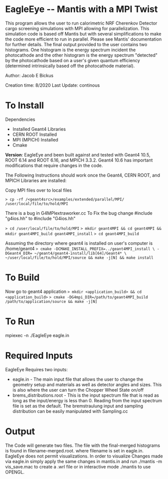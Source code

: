 EagleEye -- Mantis with a MPI Twist
===================================
This program allows the user to run calorimetric NRF Cherenkov Detector cargo screening simulations with MPI allowing for parallelization. This simulation code is based off Mantis but with several simplifications to make the code more efficient to run in parallel. Please see Mantis' documentation for further details. The final output provided to the user contains two histograms. One histogram is the energy spectrum incident the photocathode and the other histogram is the energy spectrum "detected" by the photocathode based on a user's given quantum efficiency (determined intrinsically based off the photocathode material). 

Author: Jacob E Bickus

Creation time: 8/2020
Last Update: continous 

To Install
==

Dependencies
  * Installed Geant4 Libraries 
  * CERN ROOT Installed 
  * MPI (MPICH) Installed 
  * Cmake 
  
__Version__:  EagleEye and been built against and tested with Geant4 10.5, ROOT 6.14 and ROOT 6.16, and MPICH 3.3.2. Geant4 10.6 has important modifications that require changes in the code.

The Following Instructions should work once the Geant4, CERN ROOT, and MPICH Libraries are installed:

Copy MPI files over to local files

`> cp -rf /<geant4src>/examples/extended/parallel/MPI/ /user/local/file/to/hold/MPI`

There is a bug in G4MPIextraworker.cc 
To Fix the bug change #include "g4ios.hh" to #include "G4ios.hh"

`> cd /user/local/file/to/hold/MPI`
`> mkdir geant4MPI && cd geant4MPI && mkdir geant4MPI_build geant4MPI_install`
`> cd geant4MPI_build`

Assuming the directory where geant4 is installed on user's computer is /home/geant4
`> cmake -DCMAKE_INSTALL_PREFIX=../geant4MPI_install \
-DGeant4_DIR= ~/geant4/geant4-install/lib[64]/Geant4* \
~/user/local/file/to/hold/MPI/source && make -j[N] && make install`

To Build
==

Now go to geant4 application
`> mkdir <application_build> && cd <application_build>`
`> cmake -DG4mpi_DIR=/path/to/geant4MPI_build /path/to/application/source && make -j[N]`

To Run
==

mpiexec -n <number of cores> ./EagleEye eagle.in
  
Required Inputs
==

EagleEye Requires two inputs:
* eagle.in - The main input file that allows the user to change the geometry setup and materials as well as detector angles and sizes. This is also where the user can turn the Chopper Wheel State on/off
* brems_distributions.root - This is the input spectrum file that is read as long as the input/energy is less than 0. Reading from the input spectrum file is set as the default. The bremstraulung input and sampling distribution can be easily manipulated with Sampling.cc  

Output
==

The Code will generate two files. The file with the final-merged histograms is found in filename-merged.root. where filename is set in eagle.in. EagleEye does not permit visualizations. In order to visualize Changes made via eagle.in simply apply the same changes in mantis.in and run ./mantis -m vis_save.mac to create a .wrl file or in interactive mode ./mantis to use OPENGL. 

